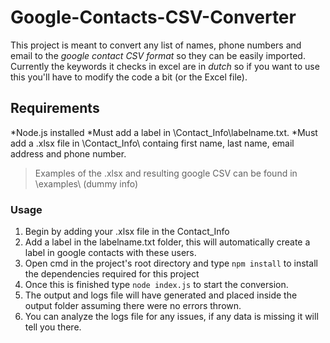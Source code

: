 # Google-Contacts-CSV-Converter

This project is meant to convert any list of names, phone numbers and email to the *google contact CSV format* so they can be easily imported. 
Currently the keywords it checks in excel are in *dutch* so if you want to use this you'll have to modify the code a bit (or the Excel file). 

## Requirements
*Node.js installed
*Must add a label in \Contact_Info\labelname.txt.
*Must add a .xlsx file in \Contact_Info\ containg first name, last name, email address and phone number.
>Examples of the .xlsx and resulting google CSV can be found in \examples\ (dummy info)


### Usage
1. Begin by adding your .xlsx file in the Contact_Info 
2. Add a label in the labelname.txt folder, this will automatically create a label in google contacts with these users. 
3. Open cmd in the project's root directory and type `npm install` to install the dependencies required for this project
4. Once this is finished type `node index.js` to start the conversion.
4. The output and logs file will have generated and placed inside the output folder assuming there were no errors thrown.
5. You can analyze the logs file for any issues, if any data is missing it will tell you there. 
